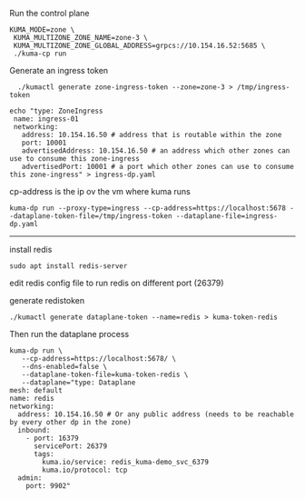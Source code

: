 Run the control plane

```
KUMA_MODE=zone \
 KUMA_MULTIZONE_ZONE_NAME=zone-3 \
 KUMA_MULTIZONE_ZONE_GLOBAL_ADDRESS=grpcs://10.154.16.52:5685 \
 ./kuma-cp run
```

Generate an ingress token

```
  ./kumactl generate zone-ingress-token --zone=zone-3 > /tmp/ingress-token
```

```
echo "type: ZoneIngress
 name: ingress-01
 networking:
   address: 10.154.16.50 # address that is routable within the zone
   port: 10001
   advertisedAddress: 10.154.16.50 # an address which other zones can use to consume this zone-ingress
   advertisedPort: 10001 # a port which other zones can use to consume this zone-ingress" > ingress-dp.yaml
```


cp-address is the ip ov the vm where kuma runs

```
kuma-dp run --proxy-type=ingress --cp-address=https://localhost:5678 --dataplane-token-file=/tmp/ingress-token --dataplane-file=ingress-dp.yaml
```

---
install redis
```
sudo apt install redis-server
```
edit redis config file to run redis on different port (26379)

generate redistoken
```
./kumactl generate dataplane-token --name=redis > kuma-token-redis
```

Then run the dataplane process

```
kuma-dp run \
   --cp-address=https://localhost:5678/ \
   --dns-enabled=false \
   --dataplane-token-file=kuma-token-redis \
   --dataplane="type: Dataplane
mesh: default
name: redis
networking:
  address: 10.154.16.50 # Or any public address (needs to be reachable by every other dp in the zone) 
  inbound:
    - port: 16379
      servicePort: 26379
      tags:
        kuma.io/service: redis_kuma-demo_svc_6379
        kuma.io/protocol: tcp
  admin:
    port: 9902"
```